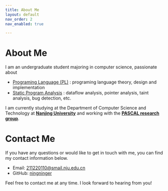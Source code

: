 ```yaml
---
title: About Me
layout: default
nav_order: 2
nav_enabled: true

---
```



# **About Me**

I am an undergraduate student majoring in computer science, passionate about 
- [Programing Language (PL)](https://en.wikipedia.org/wiki/Programming_language) :   programing language theory, design and implementation    
- [Static Program Analysis](https://en.wikipedia.org/wiki/Static_program_analysis) : dataflow analysis, pointer analysis, taint analysis, bug detection, etc.   


I am currently studying at the Department of Computer Science and Technology at **[Nanjing University](https://www.nju.edu.cn/en/)** and working with the **[PASCAL research group](https://pascal-lab.net/)**.   

# **Contact Me**  

If you have any questions or would like to get in touch with me, you can find my contact information below.  

- Email: [211220110@smail.nju.edu.cn](mailto:211220110@smail.nju.edu.cn])  
- GitHub: [ningninger](https://github.com/ningninger)  

  
Feel free to contact me at any time. I look forward to hearing from you!  

